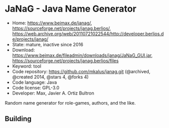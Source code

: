 # JaNaG - Java Name Generator

- Home: https://www.beimax.de/janag/, https://sourceforge.net/projects/janag.berlios/, https://web.archive.org/web/20110721022544/http://developer.berlios.de/projects/janag/
- State: mature, inactive since 2016
- Download: https://www.beimax.de/fileadmin/downloads/janag/JaNaG_GUI.jar, https://sourceforge.net/projects/janag.berlios/files
- Keyword: tool
- Code repository: https://github.com/mkalus/janag.git (@archived, @created 2014, @stars 4, @forks 4)
- Code language: Java
- Code license: GPL-3.0
- Developer: Max, Javier A. Ortiz Bultron

Random name generator for role-games, authors, and the like.

## Building
